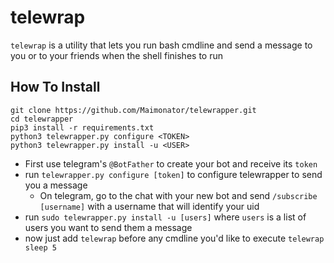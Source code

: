 # telewrap

`telewrap` is a utility that lets you run bash cmdline
and send a message to you or to your friends when the shell finishes to run

## How To Install

```
git clone https://github.com/Maimonator/telewrapper.git
cd telewrapper
pip3 install -r requirements.txt
python3 telewrapper.py configure <TOKEN>
python3 telewrapper.py install -u <USER>
```

* First use telegram's `@BotFather` to create your bot and receive its `token`
* run `telewrapper.py configure [token]`  to configure telewrapper to send you a message
	* On telegram, go to the chat with your new bot and send `/subscribe [username]` with a username that will identify your uid
* run `sudo telewrapper.py install -u [users]` where `users` is a list of users
  you want to send them a message
* now just add `telewrap` before any cmdline you'd like to execute `telewrap sleep 5`

